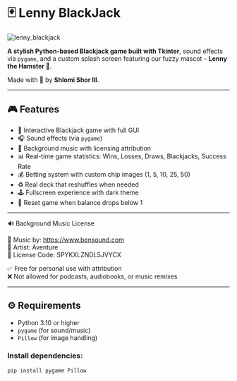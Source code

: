 # 🃏 Lenny BlackJack

![lenny_blackjack](https://github.com/user-attachments/assets/63bb6f5b-2321-4617-9242-dc658990bbe5)

**A stylish Python-based Blackjack game built with Tkinter**, sound effects via `pygame`, and a custom splash screen featuring our fuzzy mascot – **Lenny the Hamster 🐹**.

Made with 💚 by **Shlomi Shor III**.

---

## 🎮 Features

- 🎴 Interactive Blackjack game with full GUI
- 🎧 Sound effects (via `pygame`)
- 🎵 Background music with licensing attribution
- 📊 Real-time game statistics: Wins, Losses, Draws, Blackjacks, Success Rate
- 💰 Betting system with custom chip images (1, 5, 10, 25, 50)
- ♻️ Real deck that reshuffles when needed
- 🕹️ Fullscreen experience with dark theme
- 🔄 Reset game when balance drops below 1

---

🔊 Background Music License

🎵 Music by: https://www.bensound.com  
🎼 Artist: Aventure  
🔑 License Code: SPYKXLZNDL5JVYCX

✅ Free for personal use with attribution  
❌ Not allowed for podcasts, audiobooks, or music remixes

---
## ⚙️ Requirements

- Python 3.10 or higher
- `pygame` (for sound/music)
- `Pillow` (for image handling)

### Install dependencies:
```bash
pip install pygame Pillow
